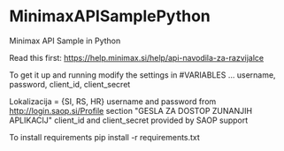 # MinimaxAPISamplePython
Minimax API Sample in Python

Read this first: https://help.minimax.si/help/api-navodila-za-razvijalce

To get it up and running modify the settings in #VARIABLES ... username, password, client_id, client_secret

Lokalizacija = {SI, RS, HR} username and password from http://login.saop.si/Profile section "GESLA ZA DOSTOP ZUNANJIH APLIKACIJ" client_id and client_secret provided by SAOP support

To install requirements
pip install -r requirements.txt
